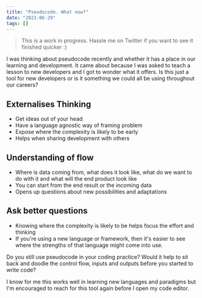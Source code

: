 ```yaml
---
title: "Pseudocode. What now?"
date: "2021-06-29"
tags: []
---
```


> This is a work in progress. Hassle me on Twitter if you want to see it finished quicker :)

I was thinking about pseudocode recently and whether it has a place in our learning and development. It came about because I was asked to teach a lesson to new developers and I got to wonder what it offers. Is this just a tool for new developers or is it something we could all be using throughout our careers?

## Externalises Thinking

- Get ideas out of your head
- Have a language agnostic way of framing problem
- Expose where the complexity is likely to be early
- Helps when sharing development with others

## Understanding of flow

- Where is data coming from, what does it look like, what do we want to do with it and what will the end product look like
- You can start from the end result or the incoming data
- Opens up questions about new possibilities and adaptations

## Ask better questions

- Knowing where the complexity is likely to be helps focus the effort and thinking
- If you're using a new language or framework, then it's easier to see where the strengths of that language might come into use.

Do you still use pseudocode in your coding practice? Would it help to sit back and doodle the control flow, inputs and outputs before you started to write code?

I know for me this works well in learning new languages and paradigms but I'm encouraged to reach for this tool again before I open my code editor.
